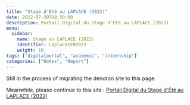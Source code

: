 ```yaml
---
title: "Stage d'Été au LAPLACE (2022)"
date: 2022-07-30T08:50:00
description: Portail Digital du Stage d'Été au LAPLACE (2022)
menu:
  sidebar:
    name: Stage au LAPLACE (2022)
    identifier: LaplaceCEM2022
    weight: 10
tags: ["digitalportal", "academic", "internship"]
categories: ["Notes", "Report"]
---
```


Still in the process of migrating the dendron site to this page.

Meanwhile, please continue to this site : [Portail Digital du Stage d'Été au LAPLACE (2022)](https://tunnark.github.io/LaplaceCEM/)